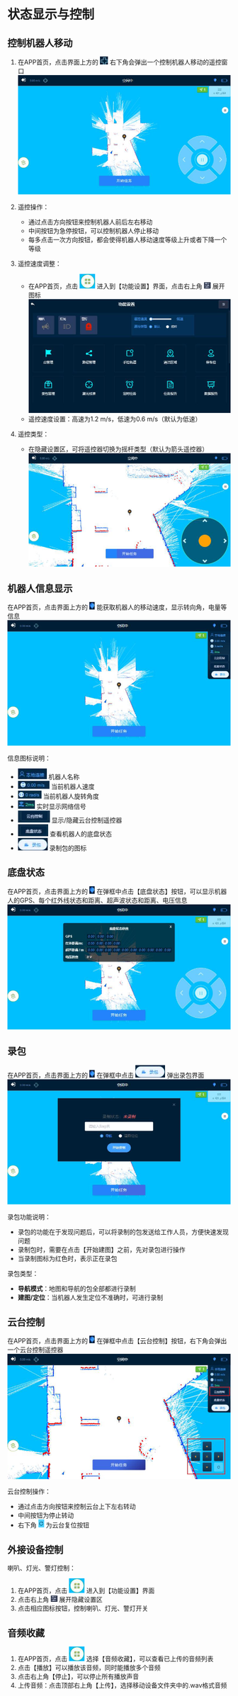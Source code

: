 # 状态显示与控制

## 控制机器人移动

1. 在APP首页，点击界面上方的 ![](/images/deeprobot01/software-guide/image58.png) 右下角会弹出一个控制机器人移动的遥控窗口
   ![APP首页](/images/deeprobot01/software-guide/image59.png)

2. 遥控操作：
   - 通过点击方向按钮来控制机器人前后左右移动
   - 中间按钮为急停按钮，可以控制机器人停止移动
   - 每多点击一次方向按钮，都会使得机器人移动速度等级上升或者下降一个等级

3. 遥控速度调整：
   - 在APP首页，点击 ![](/images/deeprobot01/software-guide/image24.png) 进入到【功能设置】界面，点击右上角 ![](/images/deeprobot01/software-guide/image60.png) 展开图标
   ![功能设置](/images/deeprobot01/software-guide/image61.png)
   - 遥控速度设置：高速为1.2 m/s，低速为0.6 m/s（默认为低速）

4. 遥控类型：
   - 在隐藏设置区，可将遥控器切换为摇杆类型（默认为箭头遥控器）
   ![摇杆遥控](/images/deeprobot01/software-guide/image62.png)

## 机器人信息显示

在APP首页，点击界面上方的 ![](/images/deeprobot01/software-guide/image63.png) 能获取机器人的移动速度，显示转向角，电量等信息
![机器人信息](/images/deeprobot01/software-guide/image64.png)

信息图标说明：
- ![](/images/deeprobot01/software-guide/image65.png) 机器人名称
- ![](/images/deeprobot01/software-guide/image66.png) 当前机器人速度
- ![](/images/deeprobot01/software-guide/image67.png) 当前机器人旋转角度
- ![](/images/deeprobot01/software-guide/image68.png) 实时显示网络信号
- ![](/images/deeprobot01/software-guide/image69.png) 显示/隐藏云台控制遥控器
- ![](/images/deeprobot01/software-guide/image70.png) 查看机器人的底盘状态
- ![](/images/deeprobot01/software-guide/image71.png) 录制包的图标

## 底盘状态

在APP首页，点击界面上方的 ![](/images/deeprobot01/software-guide/image63.png) 在弹框中点击【底盘状态】按钮，可以显示机器人的GPS、每个红外线状态和距离、超声波状态和距离、电压信息
![底盘状态](/images/deeprobot01/software-guide/image72.png)

## 录包

在APP首页，点击界面上方的 ![](/images/deeprobot01/software-guide/image63.png) 在弹框中点击 ![](/images/deeprobot01/software-guide/image71.png) 弹出录包界面
![录包界面](/images/deeprobot01/software-guide/image73.png)

录包功能说明：
- 录包的功能在于发现问题后，可以将录制的包发送给工作人员，方便快速发现问题
- 录制包时，需要在点击【开始建图】之前，先对录包进行操作
- 当录制图标为红色时，表示正在录包

录包类型：
- **导航模式**：地图和导航的包全部都进行录制
- **建图/定位**：当机器人发生定位不准确时，可进行录制

## 云台控制

在APP首页，点击界面上方的 ![](/images/deeprobot01/software-guide/image63.png) 在弹框中点击【云台控制】按钮，右下角会弹出一个云台控制遥控器
![云台控制](/images/deeprobot01/software-guide/image75.png)

云台控制操作：
- 通过点击方向按钮来控制云台上下左右转动
- 中间按钮为停止转动
- 右下角 ![](/images/deeprobot01/software-guide/image74.png) 为云台复位按钮

## 外接设备控制

喇叭、灯光、警灯控制：
1. 在APP首页，点击 ![](/images/deeprobot01/software-guide/image24.png) 进入到【功能设置】界面
2. 点击右上角 ![](/images/deeprobot01/software-guide/image60.png) 展开隐藏设置区
3. 点击相应图标按钮，控制喇叭、灯光、警灯开关

## 音频收藏

1. 在APP首页，点击 ![](/images/deeprobot01/software-guide/image24.png) 选择【音频收藏】，可以查看已上传的音频列表
2. 点击【播放】可以播放该音频，同时能播放多个音频
3. 点击右上角【停止】，可以停止所有播放声音
4. 上传音频：点击顶部右上角【上传】，选择移动设备文件夹中的.wav格式音频 
